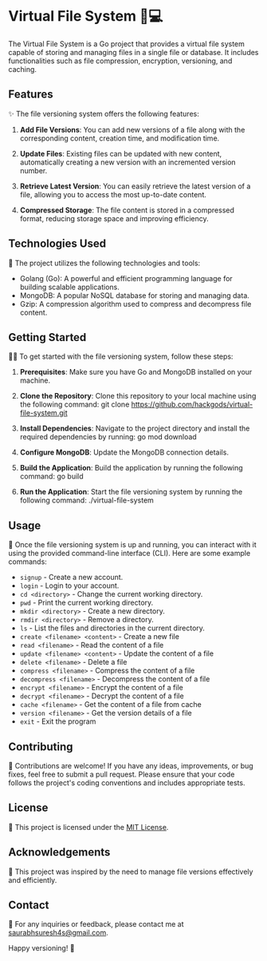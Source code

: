 # Virtual File System 📁💻

The Virtual File System is a Go project that provides a virtual file system capable of storing and managing files in a single file or database. It includes functionalities such as file compression, encryption, versioning, and caching.

## Features

✨ The file versioning system offers the following features:

1. **Add File Versions**: You can add new versions of a file along with the corresponding content, creation time, and modification time.

2. **Update Files**: Existing files can be updated with new content, automatically creating a new version with an incremented version number.

3. **Retrieve Latest Version**: You can easily retrieve the latest version of a file, allowing you to access the most up-to-date content.

4. **Compressed Storage**: The file content is stored in a compressed format, reducing storage space and improving efficiency.

## Technologies Used

🚀 The project utilizes the following technologies and tools:

- Golang (Go): A powerful and efficient programming language for building scalable applications.
- MongoDB: A popular NoSQL database for storing and managing data.
- Gzip: A compression algorithm used to compress and decompress file content.

## Getting Started

👨‍💻 To get started with the file versioning system, follow these steps:

1. **Prerequisites**: Make sure you have Go and MongoDB installed on your machine.

2. **Clone the Repository**: Clone this repository to your local machine using the following command:
git clone https://github.com/hackgods/virtual-file-system.git

3. **Install Dependencies**: Navigate to the project directory and install the required dependencies by running:
go mod download

4. **Configure MongoDB**: Update the MongoDB connection details.

5. **Build the Application**: Build the application by running the following command:
go build

6. **Run the Application**: Start the file versioning system by running the following command:
./virtual-file-system


## Usage

🔧 Once the file versioning system is up and running, you can interact with it using the provided command-line interface (CLI). Here are some example commands:

- `signup` - Create a new account.
- `login` - Login to your account.
- `cd <directory>` - Change the current working directory.
- `pwd` - Print the current working directory.
- `mkdir <directory>` - Create a new directory.
- `rmdir <directory>` - Remove a directory.
- `ls` - List the files and directories in the current directory.
- `create <filename> <content>` - Create a new file
- `read <filename>` - Read the content of a file
- `update <filename> <content>` - Update the content of a file
- `delete <filename>` - Delete a file
- `compress <filename>` - Compress the content of a file
- `decompress <filename>` - Decompress the content of a file
- `encrypt <filename>` - Encrypt the content of a file
- `decrypt <filename>` - Decrypt the content of a file
- `cache <filename>` - Get the content of a file from cache
- `version <filename>` - Get the version details of a file
- `exit` - Exit the program

## Contributing

🤝 Contributions are welcome! If you have any ideas, improvements, or bug fixes, feel free to submit a pull request. Please ensure that your code follows the project's coding conventions and includes appropriate tests.

## License

📄 This project is licensed under the [MIT License](LICENSE).

## Acknowledgements

🙏 This project was inspired by the need to manage file versions effectively and efficiently.

## Contact

📧 For any inquiries or feedback, please contact me at saurabhsuresh4s@gmail.com.

Happy versioning! 🎉
